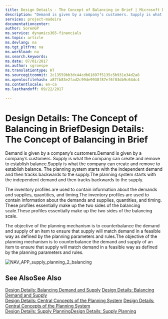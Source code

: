 ```yaml
---
title: Design Details - The Concept of Balancing in Brief | Microsoft Docs
description: "Demand is given by a company’s customers. Supply is what the company can create and remove to establish balance. The planning system starts with the independent demand and then tracks backwards to the supply."
services: project-madeira
documentationcenter: 
author: SorenGP
ms.service: dynamics365-financials
ms.topic: article
ms.devlang: na
ms.tgt_pltfrm: na
ms.workload: na
ms.search.keywords: 
ms.date: 07/01/2017
ms.author: sgroespe
ms.translationtype: HT
ms.sourcegitcommit: 2c13559bb3dc44cdb61697f5135c5b931e34d2a8
ms.openlocfilehash: a87fb83e2fad2c99de9938f87ef6f83db9c64dc4
ms.contentlocale: en-ca
ms.lasthandoff: 09/22/2017

---
```

# <a name="design-details-the-concept-of-balancing-in-brief"></a><span data-ttu-id="7bda5-105">Design Details: The Concept of Balancing in Brief</span><span class="sxs-lookup"><span data-stu-id="7bda5-105">Design Details: The Concept of Balancing in Brief</span></span>
<span data-ttu-id="7bda5-106">Demand is given by a company’s customers.</span><span class="sxs-lookup"><span data-stu-id="7bda5-106">Demand is given by a company’s customers.</span></span> <span data-ttu-id="7bda5-107">Supply is what the company can create and remove to establish balance.</span><span class="sxs-lookup"><span data-stu-id="7bda5-107">Supply is what the company can create and remove to establish balance.</span></span> <span data-ttu-id="7bda5-108">The planning system starts with the independent demand and then tracks backwards to the supply.</span><span class="sxs-lookup"><span data-stu-id="7bda5-108">The planning system starts with the independent demand and then tracks backwards to the supply.</span></span>  
  
 <span data-ttu-id="7bda5-109">The inventory profiles are used to contain information about the demands and supplies, quantities, and timing.</span><span class="sxs-lookup"><span data-stu-id="7bda5-109">The inventory profiles are used to contain information about the demands and supplies, quantities, and timing.</span></span> <span data-ttu-id="7bda5-110">These profiles essentially make up the two sides of the balancing scale.</span><span class="sxs-lookup"><span data-stu-id="7bda5-110">These profiles essentially make up the two sides of the balancing scale.</span></span>  
  
 <span data-ttu-id="7bda5-111">The objective of the planning mechanism is to counterbalance the demand and supply of an item to ensure that supply will match demand in a feasible way as defined by the planning parameters and rules.</span><span class="sxs-lookup"><span data-stu-id="7bda5-111">The objective of the planning mechanism is to counterbalance the demand and supply of an item to ensure that supply will match demand in a feasible way as defined by the planning parameters and rules.</span></span>  
  
 ![](media/nav_app_supply_planning_2_balancing.png "NAV_APP_supply_planning_2_balancing")  
  
## <a name="see-also"></a><span data-ttu-id="7bda5-112">See Also</span><span class="sxs-lookup"><span data-stu-id="7bda5-112">See Also</span></span>  
 <span data-ttu-id="7bda5-113">[Design Details: Balancing Demand and Supply](design-details-balancing-demand-and-supply.md) </span><span class="sxs-lookup"><span data-stu-id="7bda5-113">[Design Details: Balancing Demand and Supply](design-details-balancing-demand-and-supply.md) </span></span>  
 <span data-ttu-id="7bda5-114">[Design Details: Central Concepts of the Planning System](design-details-central-concepts-of-the-planning-system.md) </span><span class="sxs-lookup"><span data-stu-id="7bda5-114">[Design Details: Central Concepts of the Planning System](design-details-central-concepts-of-the-planning-system.md) </span></span>  
 [<span data-ttu-id="7bda5-115">Design Details: Supply Planning</span><span class="sxs-lookup"><span data-stu-id="7bda5-115">Design Details: Supply Planning</span></span>](design-details-supply-planning.md)

